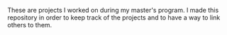 These are projects I worked on during my master's program. I made this repository in order to keep track of the projects and to have a way to link others to them.
